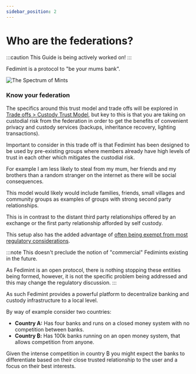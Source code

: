 ```yaml
---
sidebar_position: 2
---
```

# Who are the federations?

:::caution
This Guide is being actively worked on!
:::

Fedimint is a protocol to "be your mums bank".

![The Spectrum of Mints](/img/raw-figures/fm-community-scope.excalidraw.png)

### Know your federation

The specifics around this trust model and trade offs will be explored in [Trade offs > Custody Trust Model](TradeOffs/CommunityCustodyTrustModel.md), but key to this is that you are taking on custodial risk from the federation in order to get the benefits of convenient privacy and custody services (backups, inheritance recovery, lighting transactions). 

Important to consider in this trade off is that Fedimint has been designed to be used by pre-existing groups where members already have high levels of trust in each other which mitigates the custodial risk. 

For example I am less likely to steal from my mum, her friends and my brothers than a random stranger on the internet as there will be social consequences. 

This model would likely would include families, friends, small villages and community groups as examples of groups with strong second party relationships.

This is in contrast to the distant third party relationships offered by an exchange or the first party relationship afforded by self custody.  

This setup also has the added advantage of [often being exempt from most regulatory considerations](../FAQs/RegulatoryQuestions).

:::note
This doesn't preclude the notion of "commercial" Fedimints existing in the future. 

As Fedimint is an open protocol, there is nothing stopping these entities being formed, however, it is not the specific problem being addressed and this may change the regulatory discussion.
:::

As such Fedimint provides a powerful platform to decentralize banking and custody infrastructure to a local level. 

By way of example consider two countries:

* **Country A:** Has four banks and runs on a closed money system with no competition between banks. 
* **Country ₿:** Has 100k banks running on an open money system, that allows competition from anyone. 

Given the intense competition in country ₿ you might expect the banks to differentiate based on their close trusted relationship to the user and a focus on their best interests. 